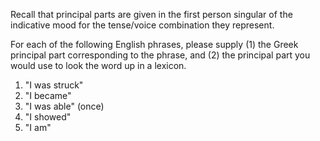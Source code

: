 
Recall that principal parts are given in the first person singular of the indicative mood for the tense/voice combination they represent.

For each of the following English phrases, please supply (1) the Greek principal part corresponding to the phrase, and (2)  the principal part you would use to look the word up in a lexicon.

1. "I was struck"
2. "I became"
3. "I was able" (once)
4. "I showed"
5. "I am"